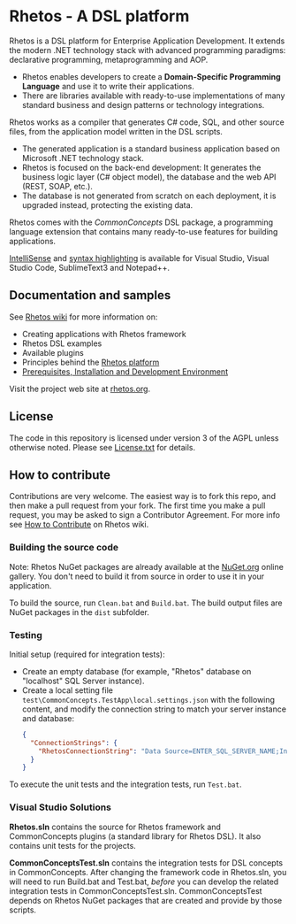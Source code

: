 # Rhetos - A DSL platform

Rhetos is a DSL platform for Enterprise Application Development.
It extends the modern .NET technology stack with advanced programming paradigms: declarative programming, metaprogramming and AOP.

* Rhetos enables developers to create a **Domain-Specific Programming Language** and use it to write their applications.
* There are libraries available with ready-to-use implementations of many standard business and design patterns or technology integrations.

Rhetos works as a compiler that generates C# code, SQL, and other source files, from the application model written in the DSL scripts.

* The generated application is a standard business application based on Microsoft .NET technology stack.
* Rhetos is focused on the back-end development: It generates the business logic layer (C# object model), the database and the web API (REST, SOAP, etc.).
* The database is not generated from scratch on each deployment, it is upgraded instead, protecting the existing data.

Rhetos comes with the *CommonConcepts* DSL package, a programming language extension that contains many ready-to-use features for building applications.

[IntelliSense](https://github.com/Rhetos/LanguageServices/blob/master/README.md)
and [syntax highlighting](https://github.com/Rhetos/Rhetos/wiki/Prerequisites#configure-your-text-editor-for-dsl-scripts-rhe)
is available for Visual Studio, Visual Studio Code, SublimeText3 and Notepad++.

## Documentation and samples

See [Rhetos wiki](https://github.com/Rhetos/Rhetos/wiki) for more information on:

* Creating applications with Rhetos framework
* Rhetos DSL examples
* Available plugins
* Principles behind the [Rhetos platform](https://github.com/Rhetos/Rhetos/wiki/What-is-Rhetos)
* [Prerequisites, Installation and Development Environment](https://github.com/Rhetos/Rhetos/wiki/Development-Environment-Setup)

Visit the project web site at [rhetos.org](http://www.rhetos.org/).

## License

The code in this repository is licensed under version 3 of the AGPL unless
otherwise noted.
Please see [License.txt](License.txt) for details.

## How to contribute

Contributions are very welcome. The easiest way is to fork this repo, and then
make a pull request from your fork. The first time you make a pull request, you
may be asked to sign a Contributor Agreement.
For more info see [How to Contribute](https://github.com/Rhetos/Rhetos/wiki/How-to-Contribute) on Rhetos wiki.

### Building the source code

Note: Rhetos NuGet packages are already available at the [NuGet.org](https://www.nuget.org/) online gallery.
You don't need to build it from source in order to use it in your application.

To build the source, run `Clean.bat` and `Build.bat`.
The build output files are NuGet packages in the `dist` subfolder.

### Testing

Initial setup (required for integration tests):

* Create an empty database (for example, "Rhetos" database on "localhost" SQL Server instance).
* Create a local setting file `test\CommonConcepts.TestApp\local.settings.json` with the following content,
   and modify the connection string to match your server instance and database:
    ```json
    {
      "ConnectionStrings": {
        "RhetosConnectionString": "Data Source=ENTER_SQL_SERVER_NAME;Initial Catalog=ENTER_RHETOS_DATABASE_NAME;Integrated Security=true;"
      }
    }
    ```

To execute the unit tests and the integration tests, run `Test.bat`.

### Visual Studio Solutions

**Rhetos.sln** contains the source for Rhetos framework and CommonConcepts plugins (a standard library for Rhetos DSL).
It also contains unit tests for the projects.

**CommonConceptsTest.sln** contains the integration tests for DSL concepts in CommonConcepts.
After changing the framework code in Rhetos.sln, you will need to run Build.bat and Test.bat,
*before* you can develop the related integration tests in CommonConceptsTest.sln.
CommonConceptsTest depends on Rhetos NuGet packages that are created and provide by those scripts.
